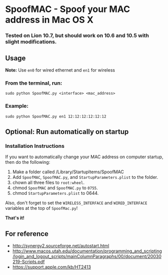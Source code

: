 # SpoofMAC - Spoof your MAC address in Mac OS X

### Tested on Lion 10.7, but should work on 10.6 and 10.5 with slight modifications.

## Usage

**Note:** Use `en0` for wired ethernet and `en1` for wireless

### From the terminal, run:

`sudo python SpoofMAC.py <interface> <mac_address>`

### Example:

`sudo python SpoofMAC.py en1 12:12:12:12:12:12`

## Optional: Run automatically on startup

### Installation Instructions

If you want to automatically change your MAC address on computer startup, then do the following:

1. Make a folder called /Library/StartupItems/SpoofMAC
2. Add `SpoofMAC`, `SpoofMAC.py`, and `StartupParameters.plist` to the folder.
3. chown all three files to `root:wheel`.
4. chmod `SpoofMAC` and `SpoofMAC.py` to `0755`.
5. chmod `StartupParameters.plist` to 0644.

Also, don't forget to set the `WIRELESS_INTERFACE` and `WIRED_INTERFACE` variables at the top of `SpoofMac.py`!

**That's it!**

## For reference
* <http://synergy2.sourceforge.net/autostart.html>
* <http://www.macos.utah.edu/documentation/programming_and_scripting/login_and_logout_scripts/mainColumnParagraphs/00/document/20030219-Scripts.pdf>
* <https://support.apple.com/kb/HT2413>
